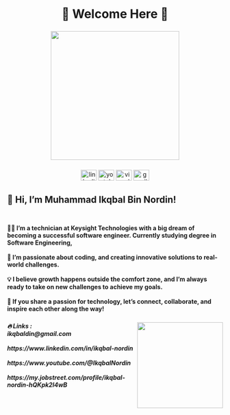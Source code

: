 <h1 align="center">🌟 Welcome Here 🌟

###

<div align="center">
  <img height="300" src="https://media0.giphy.com/media/v1.Y2lkPTc5MGI3NjExbmdoc2RhM3pwNmU2Z25oMDl6ZmlqMWpmdXNnY282ZGJnYjgycW12biZlcD12MV9pbnRlcm5hbF9naWZfYnlfaWQmY3Q9Zw/Y4ak9Ki2GZCbJxAnJD/giphy.gif"  />
</div>

###

<div align="center">
  <img src="https://raw.githubusercontent.com/maurodesouza/profile-readme-generator/master/src/assets/icons/social/linkedin/default.svg" width="37" height="25" alt="linkedin logo"  />
  <img src="https://raw.githubusercontent.com/maurodesouza/profile-readme-generator/master/src/assets/icons/social/youtube/default.svg" width="37" height="25" alt="youtube logo"  />
  <img src="https://raw.githubusercontent.com/maurodesouza/profile-readme-generator/master/src/assets/icons/social/visualstudio/default.svg" width="37" height="25" alt="visualstudio logo"  />
  <img src="https://raw.githubusercontent.com/maurodesouza/profile-readme-generator/master/src/assets/icons/social/gmail/default.svg" width="37" height="25" alt="gmail logo"  />
</div>

###

<h2 align="left">👋 Hi, I’m Muhammad Ikqbal Bin Nordin!<br><br>

<h4 align="left">👨‍💻 I’m a technician at Keysight Technologies with a big dream of becoming a successful software engineer. Currently studying degree in Software Engineering,<br><br>🌟 I’m passionate about coding, and creating innovative solutions to real-world challenges.<br><br>💡 I believe growth happens outside the comfort zone, and I’m always ready to take on new challenges to achieve my goals.<br><br>🚀 If you share a passion for technology, let’s connect, collaborate, and inspire each other along the way!</h4>

###

<img align="right" height="200" src="https://media2.giphy.com/media/v1.Y2lkPTc5MGI3NjExcW1oajE0eTAxbG9vYXc0a21jNHN4M2V0YzFmdmRvaWJjOHB6MWQxdyZlcD12MV9pbnRlcm5hbF9naWZfYnlfaWQmY3Q9Zw/kBa3lyXcK5pcOJDUkW/giphy.gif"  />

###

<h5 align="left">🔥   Links : <br>ikqbaldin@gmail.com<br><br> https://www.linkedin.com/in/ikqbal-nordin<br><br> https://www.youtube.com/@IkqbalNordin<br><br> https://my.jobstreet.com/profile/ikqbal-nordin-hQKpk2l4wB</h5>

###
